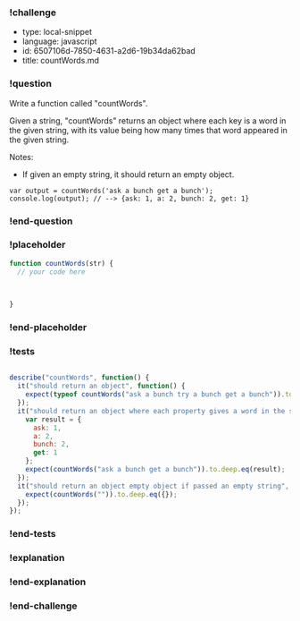 ### !challenge

* type: local-snippet
* language: javascript
* id: 6507106d-7850-4631-a2d6-19b34da62bad
* title: countWords.md

### !question

Write a function called "countWords".

Given a string, "countWords" returns an object where each key is a word in the given string, with its value being how many times that word appeared in the given string.

Notes:
* If given an empty string, it should return an empty object.

```
var output = countWords('ask a bunch get a bunch');
console.log(output); // --> {ask: 1, a: 2, bunch: 2, get: 1}
```

### !end-question

### !placeholder

```js
function countWords(str) {
  // your code here
   

   
}
```

### !end-placeholder

### !tests

```js

describe("countWords", function() {
  it("should return an object", function() {
    expect(typeof countWords("ask a bunch try a bunch get a bunch")).to.deep.eq("object");
  });
  it("should return an object where each property gives a word in the string, with its number of appearances", function() {
    var result = {
      ask: 1,
      a: 2,
      bunch: 2,
      get: 1
    };
    expect(countWords("ask a bunch get a bunch")).to.deep.eq(result);
  });
  it("should return an object empty object if passed an empty string", function() {
    expect(countWords("")).to.deep.eq({});
  });
});


```

### !end-tests

### !explanation

### !end-explanation

### !end-challenge
